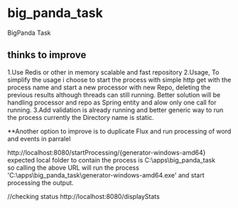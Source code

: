 # big_panda_task
BigPanda Task
## thinks to improve
1.Use Redis or other in memory scalable and fast repository
2.Usage, To simplify the usage i choose to start the process with simple http get with the process name
    and start a new processor with new Repo, deleting the previous results although threads can still running.
Better solution will be handling processor and repo as Spring entity and alow only one call for running.
3.Add validation is already running and better generic way to run the process currently the Directory name is static.

**Another option to improve is to duplicate Flux and run processing of word and events in parralel

http://localhost:8080/startProcessing/{generator-windows-amd64}
expected local folder to contain the process is
C:\apps\big_panda_task\
so calling the above URL will run the process 'C:\apps\big_panda_task\generator-windows-amd64.exe' and
start processing the output.

//checking status
http://localhost:8080/displayStats